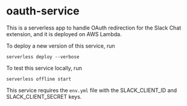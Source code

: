 # oauth-service

This is a serverless app to handle OAuth redirection for the Slack Chat extension, and it is deployed on AWS Lambda.

To deploy a new version of this service, run

```
serverless deploy --verbose
```

To test this service locally, run

```
serverless offline start
```

This service requires the `env.yml` file with the SLACK_CLIENT_ID and SLACK_CLIENT_SECRET keys.
